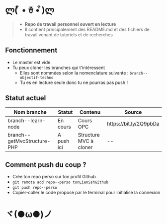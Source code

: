 # ლ(͏ ͒ • ꈊ • ͒)ლ

> * __Repo de travail personnel ouvert en lecture__
> * Il contient principalement des README.md et des fichiers de travail venant de tutoriels et de recherches


## Fonctionnement

* Le master est vide.
* Tu peux cloner les branches qui t'intéressent
    * Elles sont nommées selon la nomenclature suivante : `branch--objectif-techno`
    * Tu es en lecture seule donc tu ne pourras pas push !

## Statut actuel

| Nom branche | Statut | Contenu | Source |
| --- | --- | --- | --- |
| branch--learn-node | En cours | Cours OPC | https://bit.ly/2Q9pbDa |
| branch--getMvcStructure-PHP | A push ici | Structure MVC à cloner | -- |

## Comment push du coup ?

* Crée ton repo perso sur ton profil Github
* `git remote add repo--perso tonLienSshGithub`
* `git push repo--perso`
* Copier-coller le code proposé par le terminal pour initialisé la connexion

# ヾ(●ω●)ノ